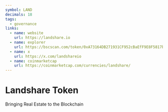 ```yaml
---
symbol: LAND
decimals: 18
tags:
  - governance
links:
  - name: website
    url: https://landshare.io
  - name: explorer
    url: https://bscscan.com/token/0xA73164DB271931CF952cBaEfF9E8F5817b42fA5C
  - name: x
    url: https://x.com/landshareio
  - name: coinmarketcap
    url: https://coinmarketcap.com/currencies/landshare/
---
```


# Landshare Token

Bringing Real Estate to the Blockchain
